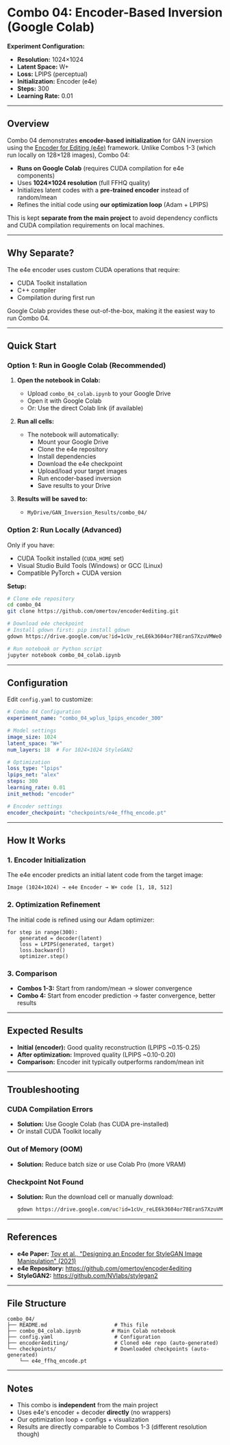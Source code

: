 # Combo 04: Encoder-Based Inversion (Google Colab)

**Experiment Configuration:**
- **Resolution:** 1024×1024
- **Latent Space:** W+
- **Loss:** LPIPS (perceptual)
- **Initialization:** Encoder (e4e)
- **Steps:** 300
- **Learning Rate:** 0.01

---

## Overview

Combo 04 demonstrates **encoder-based initialization** for GAN inversion using the [Encoder for Editing (e4e)](https://github.com/omertov/encoder4editing) framework. Unlike Combos 1-3 (which run locally on 128×128 images), Combo 04:

- **Runs on Google Colab** (requires CUDA compilation for e4e components)
- Uses **1024×1024 resolution** (full FFHQ quality)
- Initializes latent codes with a **pre-trained encoder** instead of random/mean
- Refines the initial code using **our optimization loop** (Adam + LPIPS)

This is kept **separate from the main project** to avoid dependency conflicts and CUDA compilation requirements on local machines.

---

## Why Separate?

The e4e encoder uses custom CUDA operations that require:
- CUDA Toolkit installation
- C++ compiler
- Compilation during first run

Google Colab provides these out-of-the-box, making it the easiest way to run Combo 04.

---

## Quick Start

### Option 1: Run in Google Colab (Recommended)

1. **Open the notebook in Colab:**
   - Upload `combo_04_colab.ipynb` to your Google Drive
   - Open it with Google Colab
   - Or: Use the direct Colab link (if available)

2. **Run all cells:**
   - The notebook will automatically:
     - Mount your Google Drive
     - Clone the e4e repository
     - Install dependencies
     - Download the e4e checkpoint
     - Upload/load your target images
     - Run encoder-based inversion
     - Save results to your Drive

3. **Results will be saved to:**
   - `MyDrive/GAN_Inversion_Results/combo_04/`

### Option 2: Run Locally (Advanced)

Only if you have:
- CUDA Toolkit installed (`CUDA_HOME` set)
- Visual Studio Build Tools (Windows) or GCC (Linux)
- Compatible PyTorch + CUDA version

**Setup:**
```bash
# Clone e4e repository
cd combo_04
git clone https://github.com/omertov/encoder4editing.git

# Download e4e checkpoint
# Install gdown first: pip install gdown
gdown https://drive.google.com/uc?id=1cUv_reLE6k3604or78EranS7XzuVMWeO -O checkpoints/e4e_ffhq_encode.pt

# Run notebook or Python script
jupyter notebook combo_04_colab.ipynb
```

---

## Configuration

Edit `config.yaml` to customize:

```yaml
# Combo 04 Configuration
experiment_name: "combo_04_wplus_lpips_encoder_300"

# Model settings
image_size: 1024
latent_space: "W+"
num_layers: 18  # For 1024×1024 StyleGAN2

# Optimization
loss_type: "lpips"
lpips_net: "alex"
steps: 300
learning_rate: 0.01
init_method: "encoder"

# Encoder settings
encoder_checkpoint: "checkpoints/e4e_ffhq_encode.pt"
```

---

## How It Works

### 1. Encoder Initialization
The e4e encoder predicts an initial latent code from the target image:
```
Image (1024×1024) → e4e Encoder → W+ code [1, 18, 512]
```

### 2. Optimization Refinement
The initial code is refined using our Adam optimizer:
```
for step in range(300):
    generated = decoder(latent)
    loss = LPIPS(generated, target)
    loss.backward()
    optimizer.step()
```

### 3. Comparison
- **Combos 1-3:** Start from random/mean → slower convergence
- **Combo 4:** Start from encoder prediction → faster convergence, better results

---

## Expected Results

- **Initial (encoder):** Good quality reconstruction (LPIPS ~0.15-0.25)
- **After optimization:** Improved quality (LPIPS ~0.10-0.20)
- **Comparison:** Encoder init typically outperforms random/mean init

---

## Troubleshooting

### CUDA Compilation Errors
- **Solution:** Use Google Colab (has CUDA pre-installed)
- Or install CUDA Toolkit locally

### Out of Memory (OOM)
- **Solution:** Reduce batch size or use Colab Pro (more VRAM)

### Checkpoint Not Found
- **Solution:** Run the download cell or manually download:
  ```bash
  gdown https://drive.google.com/uc?id=1cUv_reLE6k3604or78EranS7XzuVMWeO -O checkpoints/e4e_ffhq_encode.pt
  ```

---

## References

- **e4e Paper:** [Tov et al., "Designing an Encoder for StyleGAN Image Manipulation" (2021)](https://arxiv.org/abs/2102.02766)
- **e4e Repository:** https://github.com/omertov/encoder4editing
- **StyleGAN2:** https://github.com/NVlabs/stylegan2

---

## File Structure

```
combo_04/
├── README.md                      # This file
├── combo_04_colab.ipynb          # Main Colab notebook
├── config.yaml                    # Configuration
├── encoder4editing/               # Cloned e4e repo (auto-generated)
└── checkpoints/                   # Downloaded checkpoints (auto-generated)
    └── e4e_ffhq_encode.pt
```

---

## Notes

- This combo is **independent** from the main project
- Uses e4e's encoder + decoder **directly** (no wrappers)
- Our optimization loop + configs + visualization
- Results are directly comparable to Combos 1-3 (different resolution though)

